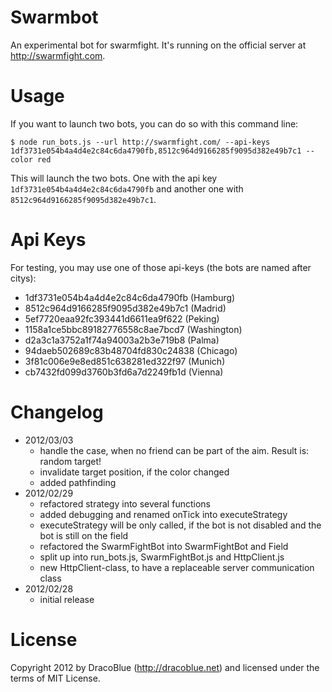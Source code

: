 # Swarmbot

An experimental bot for swarmfight. It's running on the official server at <http://swarmfight.com>.

# Usage

If you want to launch two bots, you can do so with this command line:

    $ node run_bots.js --url http://swarmfight.com/ --api-keys 1df3731e054b4a4d4e2c84c6da4790fb,8512c964d9166285f9095d382e49b7c1 --color red

This will launch the two bots. One with the api key `1df3731e054b4a4d4e2c84c6da4790fb` and another one with `8512c964d9166285f9095d382e49b7c1`.

# Api Keys

For testing, you may use one of those api-keys (the bots are named after citys):

* 1df3731e054b4a4d4e2c84c6da4790fb (Hamburg)
* 8512c964d9166285f9095d382e49b7c1 (Madrid)
* 5ef7720eaa92fc393441d6611ea9f622 (Peking)
* 1158a1ce5bbc89182776558c8ae7bcd7 (Washington) 
* d2a3c1a3752a1f74a94003a2b3e719b8 (Palma)
* 94daeb502689c83b48704fd830c24838 (Chicago)
* 3f81c006e9e8ed851c638281ed322f97 (Munich)
* cb7432fd099d3760b3fd6a7d2249fb1d (Vienna)

# Changelog

- 2012/03/03
  - handle the case, when no friend can be part of the aim. Result is: random target!
  - invalidate target position, if the color changed
  - added pathfinding
- 2012/02/29
  - refactored strategy into several functions
  - added debugging and renamed onTick into executeStrategy
  - executeStrategy will be only called, if the bot is not disabled and the bot is still on the field
  - refactored the SwarmFightBot into SwarmFightBot and Field
  - split up into run_bots.js, SwarmFightBot.js and HttpClient.js
  - new HttpClient-class, to have a replaceable server communication class
- 2012/02/28
  - initial release

# License

Copyright 2012 by DracoBlue (<http://dracoblue.net>) and licensed under the terms of MIT License.
